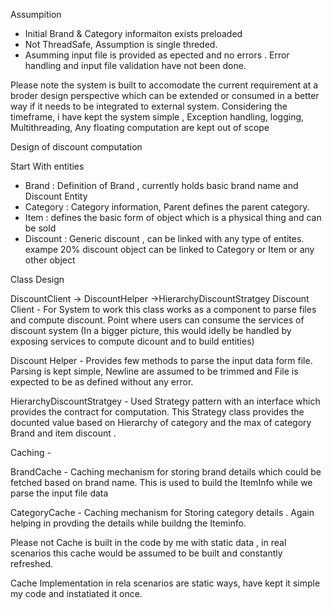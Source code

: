 
Assumpition

- Initial Brand & Category informaiton exists preloaded
- Not ThreadSafe, Assumption is single threded.
- Asumming input file is provided as epected and no errors . Error handling and input file validation have not been done.

Please note the system is built to accomodate the current requirement at a broder design perspective which can be extended or consumed in a better way if it needs to be integrated to external system.
Considering the timeframe, i have kept the system simple , Exception handling, logging,  Multithreading, Any floating computation are kept out of scope

Design of discount computation

Start With entities
- Brand : Definition of Brand , currently holds basic brand name and Discount Entity
- Category : Category information, Parent defines the parent category.
- Item : defines the basic form of object which is a physical thing and can be sold
- Discount : Generic discount , can be linked with any type of entites. exampe 20% discount object can be linked to Category or Item or any other object


Class Design

DiscountClient -> DiscountHelper 
               ->HierarchyDiscountStratgey
Discount Client - For System to work this class works as a component to parse files and compute discount. Point where users can consume the services of discount system (In a bigger picture, this would idelly be handled by exposing services to compute dicount and to build entities)

Discount Helper - Provides few methods to parse the input data form file. Parsing is kept simple, Newline are assumed to be trimmed and File  is expected to be as defined without any error.

HierarchyDiscountStratgey - Used Strategy pattern with an interface which provides the contract for computation. This Strategy class provides the docunted value based on Hierarchy of category and the max of category Brand and item discount .


Caching - 

BrandCache - Caching mechanism for storing brand details which could be fetched based on brand name. This is used to build the ItemInfo while we parse the input file data

CategoryCache - Caching mechanism for Storing category details . Again helping in provding the details while buildng the Iteminfo.

Please not Cache is built in the code by me with static data , in real scenarios this cache would be assumed to be built and constantly refreshed.

Cache Implementation in rela scenarios are static ways, have kept it simple my code and instatiated it once.
